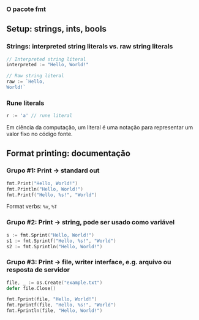 ### O pacote fmt

## Setup: strings, ints, bools

### Strings: interpreted string literals vs. raw string literals

```go
// Interpreted string literal
interpreted := "Hello, World!"

// Raw string literal
raw := `Hello,
World!`
```

### Rune literals

```go
r := 'a' // rune literal
```

Em ciência da computação, um literal é uma notação para representar um valor fixo no código fonte.

## Format printing: documentação

### Grupo #1: Print → standard out

```go
fmt.Print("Hello, World!")
fmt.Println("Hello, World!")
fmt.Printf("Hello, %s!", "World")
```

Format verbs: `%v`, `%T`

### Grupo #2: Print → string, pode ser usado como variável

```go
s := fmt.Sprint("Hello, World!")
s1 := fmt.Sprintf("Hello, %s!", "World")
s2 := fmt.Sprintln("Hello, World!")
```

### Grupo #3: Print → file, writer interface, e.g. arquivo ou resposta de servidor

```go
file, _ := os.Create("example.txt")
defer file.Close()

fmt.Fprint(file, "Hello, World!")
fmt.Fprintf(file, "Hello, %s!", "World")
fmt.Fprintln(file, "Hello, World!")
```
